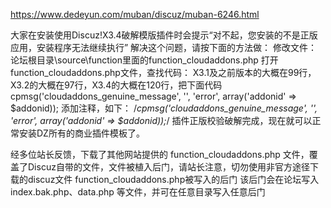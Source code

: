 https://www.dedeyun.com/muban/discuz/muban-6246.html

大家在安装使用Discuz!X3.4破解模版插件时会提示“对不起，您安装的不是正版应用，安装程序无法继续执行”
解决这个问题，请按下面的方法做：
修改文件：论坛根目录\source\function里面的function_cloudaddons.php
打开function_cloudaddons.php文件，查找代码：
X3.1及之前版本的大概在99行，X3.2的大概在97行，X3.4的大概在120行，把下面代码
cpmsg('cloudaddons_genuine_message', '', 'error', array('addonid' => $addonid));
添加注释，如下：
/*cpmsg('cloudaddons_genuine_message', '', 'error', array('addonid' => $addonid));*/
插件正版校验破解完成，现在就可以正常安装DZ所有的商业插件模板了。


经多位站长反馈，下载了其他网站提供的 function_cloudaddons.php 文件，覆盖了Discuz自带的文件，文件被植入后门，请站长注意，切勿使用非官方途径下载的discuz文件
function_cloudaddons.php被写入的后门
该后门会在论坛写入 index.bak.php、data.php 等文件，并可在任意目录写入任意后门